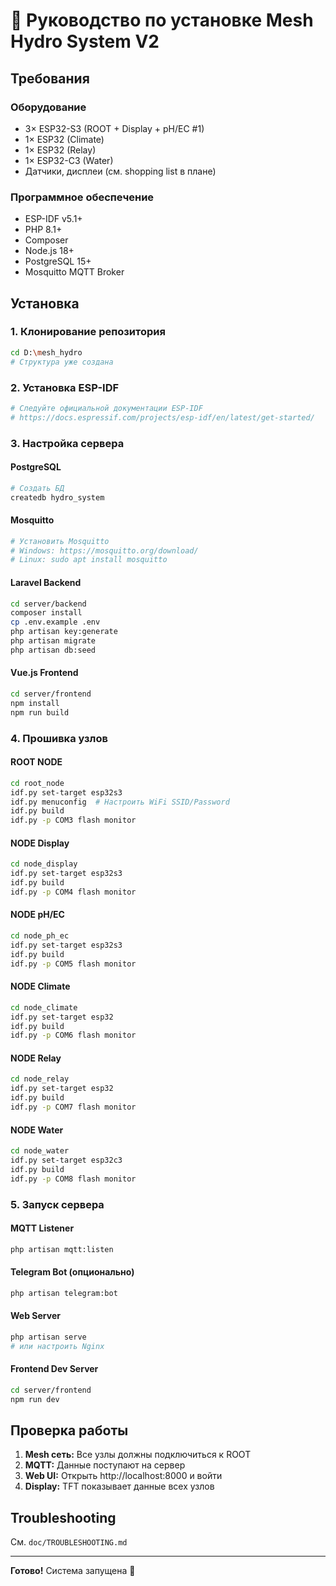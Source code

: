 # 🔧 Руководство по установке Mesh Hydro System V2

## Требования

### Оборудование
- 3× ESP32-S3 (ROOT + Display + pH/EC #1)
- 1× ESP32 (Climate)
- 1× ESP32 (Relay)
- 1× ESP32-C3 (Water)
- Датчики, дисплеи (см. shopping list в плане)

### Программное обеспечение
- ESP-IDF v5.1+
- PHP 8.1+
- Composer
- Node.js 18+
- PostgreSQL 15+
- Mosquitto MQTT Broker

## Установка

### 1. Клонирование репозитория

```bash
cd D:\mesh_hydro
# Структура уже создана
```

### 2. Установка ESP-IDF

```bash
# Следуйте официальной документации ESP-IDF
# https://docs.espressif.com/projects/esp-idf/en/latest/get-started/
```

### 3. Настройка сервера

#### PostgreSQL
```bash
# Создать БД
createdb hydro_system
```

#### Mosquitto
```bash
# Установить Mosquitto
# Windows: https://mosquitto.org/download/
# Linux: sudo apt install mosquitto
```

#### Laravel Backend
```bash
cd server/backend
composer install
cp .env.example .env
php artisan key:generate
php artisan migrate
php artisan db:seed
```

#### Vue.js Frontend
```bash
cd server/frontend
npm install
npm run build
```

### 4. Прошивка узлов

#### ROOT NODE
```bash
cd root_node
idf.py set-target esp32s3
idf.py menuconfig  # Настроить WiFi SSID/Password
idf.py build
idf.py -p COM3 flash monitor
```

#### NODE Display
```bash
cd node_display
idf.py set-target esp32s3
idf.py build
idf.py -p COM4 flash monitor
```

#### NODE pH/EC
```bash
cd node_ph_ec
idf.py set-target esp32s3
idf.py build
idf.py -p COM5 flash monitor
```

#### NODE Climate
```bash
cd node_climate
idf.py set-target esp32
idf.py build
idf.py -p COM6 flash monitor
```

#### NODE Relay
```bash
cd node_relay
idf.py set-target esp32
idf.py build
idf.py -p COM7 flash monitor
```

#### NODE Water
```bash
cd node_water
idf.py set-target esp32c3
idf.py build
idf.py -p COM8 flash monitor
```

### 5. Запуск сервера

#### MQTT Listener
```bash
php artisan mqtt:listen
```

#### Telegram Bot (опционально)
```bash
php artisan telegram:bot
```

#### Web Server
```bash
php artisan serve
# или настроить Nginx
```

#### Frontend Dev Server
```bash
cd server/frontend
npm run dev
```

## Проверка работы

1. **Mesh сеть:** Все узлы должны подключиться к ROOT
2. **MQTT:** Данные поступают на сервер
3. **Web UI:** Открыть http://localhost:8000 и войти
4. **Display:** TFT показывает данные всех узлов

## Troubleshooting

См. `doc/TROUBLESHOOTING.md`

---

**Готово!** Система запущена 🚀

